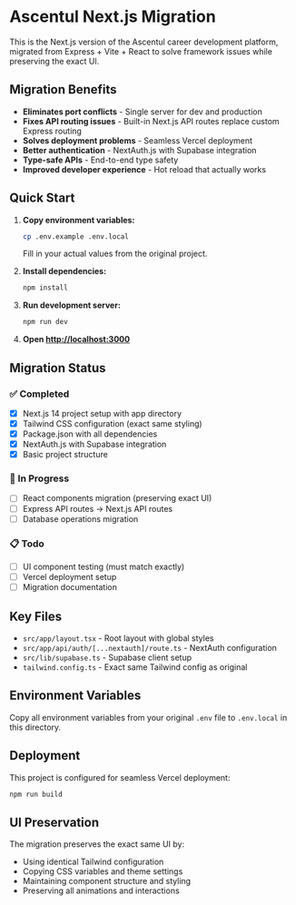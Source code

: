 # Ascentul Next.js Migration

This is the Next.js version of the Ascentul career development platform, migrated from Express + Vite + React to solve framework issues while preserving the exact UI.

## Migration Benefits

- **Eliminates port conflicts** - Single server for dev and production
- **Fixes API routing issues** - Built-in Next.js API routes replace custom Express routing
- **Solves deployment problems** - Seamless Vercel deployment
- **Better authentication** - NextAuth.js with Supabase integration
- **Type-safe APIs** - End-to-end type safety
- **Improved developer experience** - Hot reload that actually works

## Quick Start

1. **Copy environment variables:**
   ```bash
   cp .env.example .env.local
   ```
   Fill in your actual values from the original project.

2. **Install dependencies:**
   ```bash
   npm install
   ```

3. **Run development server:**
   ```bash
   npm run dev
   ```

4. **Open [http://localhost:3000](http://localhost:3000)**

## Migration Status

### ✅ Completed
- [x] Next.js 14 project setup with app directory
- [x] Tailwind CSS configuration (exact same styling)
- [x] Package.json with all dependencies
- [x] NextAuth.js with Supabase integration
- [x] Basic project structure

### 🚧 In Progress
- [ ] React components migration (preserving exact UI)
- [ ] Express API routes → Next.js API routes
- [ ] Database operations migration

### 📋 Todo
- [ ] UI component testing (must match exactly)
- [ ] Vercel deployment setup
- [ ] Migration documentation

## Key Files

- `src/app/layout.tsx` - Root layout with global styles
- `src/app/api/auth/[...nextauth]/route.ts` - NextAuth configuration
- `src/lib/supabase.ts` - Supabase client setup
- `tailwind.config.ts` - Exact same Tailwind config as original

## Environment Variables

Copy all environment variables from your original `.env` file to `.env.local` in this directory.

## Deployment

This project is configured for seamless Vercel deployment:

```bash
npm run build
```

## UI Preservation

The migration preserves the exact same UI by:
- Using identical Tailwind configuration
- Copying CSS variables and theme settings
- Maintaining component structure and styling
- Preserving all animations and interactions